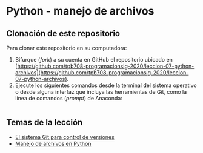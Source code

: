 # Python - manejo de archivos

## Clonación de este repositorio
Para clonar este repositorio en su computadora:

1. Bifurque (*fork*) a su cuenta en GitHub el repositorio ubicado en [https://github.com/tpb708-programacionsig-2020/leccion-07-python-archivos](https://github.com/tpb708-programacionsig-2020/leccion-07-python-archivos).
2. Ejecute los siguientes comandos desde la terminal del sistema operativo o desde alguna interfaz que incluya las herramientas de Git, como la línea de comandos (*prompt*) de Anaconda:

```shell
```

## Temas de la lección
- [El sistema Git para control de versiones]()
- [Manejo de archivos en Python]()
